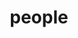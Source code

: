 ---
layout: profiles
permalink: /people/
title: people
description: members of the lab or group
nav: true
nav_order: 6

profiles:
  # if you want to include more than one profile, just replicate the following block
  # and create one content file for each profile inside _pages/
  - align: right
    image: prof_pic.jpg
    content: about_einstein.md
    image_circular: false # crops the image to make it circular
    more_info: >
      <p>Weixin: 9876543210</p>
      <p>Email: hua@gmail.com</p>
      <p>Nanjing University, 163 Qixia</p>
  - align: left
    image: prof_pic.jpg
    content: about_einstein.md
    image_circular: false # crops the image to make it circular
    more_info: >
      <p>Weixin: 9876543210</p>
      <p>Email: hua@gmail.com</p>
      <p>Nanjing University, 163 Qixia</p>
---